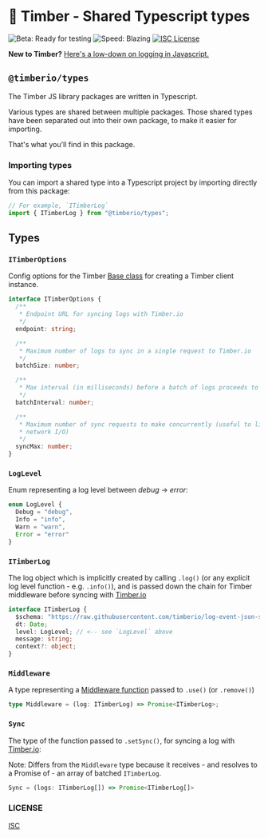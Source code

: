 # 🌲 Timber - Shared Typescript types

![Beta: Ready for testing](https://img.shields.io/badge/early_release-beta-green.svg)
![Speed: Blazing](https://img.shields.io/badge/speed-blazing%20%F0%9F%94%A5-brightgreen.svg)
[![ISC License](https://img.shields.io/badge/license-ISC-ff69b4.svg)](LICENSE.md)

**New to Timber?** [Here's a low-down on logging in Javascript.](https://github.com/timberio/timber-js)

## `@timberio/types`

The Timber JS library packages are written in Typescript.

Various types are shared between multiple packages. Those shared types have been separated out into their own package, to make it easier for importing.

That's what you'll find in this package.

### Importing types

You can import a shared type into a Typescript project by importing directly from this package:

```typescript
// For example, `ITimberLog`
import { ITimberLog } from "@timberio/types";
```

## Types

### `ITimberOptions`

Config options for the Timber [Base class](https://github.com/timberio/timber-js/tree/master/packages/core#the-base-class) for creating a Timber client instance.

```typescript
interface ITimberOptions {
  /**
   * Endpoint URL for syncing logs with Timber.io
   */
  endpoint: string;

  /**
   * Maximum number of logs to sync in a single request to Timber.io
   */
  batchSize: number;

  /**
   * Max interval (in milliseconds) before a batch of logs proceeds to syncing
   */
  batchInterval: number;

  /**
   * Maximum number of sync requests to make concurrently (useful to limit
   * network I/O)
   */
  syncMax: number;
}
```

### `LogLevel`

Enum representing a log level between _debug_ -> _error_:

```typescript
enum LogLevel {
  Debug = "debug",
  Info = "info",
  Warn = "warn",
  Error = "error"
}
```

### `ITimberLog`

The log object which is implicitly created by calling `.log()` (or any explicit log level function - e.g. `.info()`), and is passed down the chain for Timber middleware before syncing with [Timber.io](https://timber.io)

```typescript
interface ITimberLog {
  $schema: "https://raw.githubusercontent.com/timberio/log-event-json-schema/v4.1.0/schema.json";
  dt: Date;
  level: LogLevel; // <-- see `LogLevel` above
  message: string;
  context?: object;
}
```

### `Middleware`

A type representing a [Middleware function](https://github.com/timberio/timber-js/tree/master/packages/core#middleware) passed to `.use()` (or `.remove()`)

```typescript
type Middleware = (log: ITimberLog) => Promise<ITimberLog>;
```

### `Sync`

The type of the function passed to `.setSync()`, for syncing a log with [Timber.io](https://timber.io):

Note: Differs from the `Middleware` type because it receives - and resolves to a Promise of - an array of batched `ITimberLog`.

```typescript
Sync = (logs: ITimberLog[]) => Promise<ITimberLog[]>
```

### LICENSE

[ISC](LICENSE.md)
